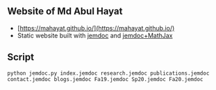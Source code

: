 ## Website of Md Abul Hayat
- [https://mahayat.github.io/](https://mahayat.github.io/)
 - Static website built with [jemdoc](https://jemdoc.jaboc.net/) and [jemdoc+MathJax](http://www.mit.edu/~wsshin/jemdoc+mathjax.html)

## Script
```
python jemdoc.py index.jemdoc research.jemdoc publications.jemdoc contact.jemdoc blogs.jemdoc Fa19.jemdoc Sp20.jemdoc Fa20.jemdoc
```
